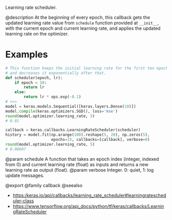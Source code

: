 Learning rate scheduler.

@description
At the beginning of every epoch, this callback gets the updated learning
rate value from `schedule` function provided at `__init__`, with the current
epoch and current learning rate, and applies the updated learning rate on
the optimizer.

# Examples
```python
# This function keeps the initial learning rate for the first ten epochs
# and decreases it exponentially after that.
def scheduler(epoch, lr):
    if epoch < 10:
        return lr
    else:
        return lr * ops.exp(-0.1)
# >>>
model = keras.models.Sequential([keras.layers.Dense(10)])
model.compile(keras.optimizers.SGD(), loss='mse')
round(model.optimizer.learning_rate, 5)
# 0.01
```

```python
callback = keras.callbacks.LearningRateScheduler(scheduler)
history = model.fit(np.arange(100).reshape(5, 20), np.zeros(5),
                    epochs=15, callbacks=[callback], verbose=0)
round(model.optimizer.learning_rate, 5)
# 0.00607
```

@param schedule A function that takes an epoch index (integer, indexed from 0)
    and current learning rate (float) as inputs and returns a new
    learning rate as output (float).
@param verbose Integer. 0: quiet, 1: log update messages.

@export
@family callback
@seealso
+ <https:/keras.io/api/callbacks/learning_rate_scheduler#learningratescheduler-class>
+ <https://www.tensorflow.org/api_docs/python/tf/keras/callbacks/LearningRateScheduler>
